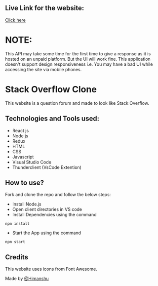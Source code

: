 ## Live Link for the website:
[Click here](https://stack-overflow-2312.netlify.app)

# NOTE:
This API may take some time for the first time to give a response as it is hosted on an unpaid platform. But the UI will work fine.
This application doesn't support design responsiveness i.e. You may have a bad UI while accessing the site via mobile phones.

# Stack Overflow Clone
This website is a question forum and made to look like Stack Overflow.

## Technologies and Tools used:
- React js
- Node js
- Redux
- HTML
- CSS
- Javascript
- Visual Studio Code
- Thunderclient (VsCode Extention)

## How to use?
Fork and clone the repo and follow the below steps:
- Install Node.js
- Open client directories in VS code
- Install Dependencies using the command
```
npm install
```

- Start the App using the command
```
npm start
```

## Credits
This website uses icons from Font Awesome.

Made by [@Himanshu](https://www.linkedin.com/in/himanshu2312/)
